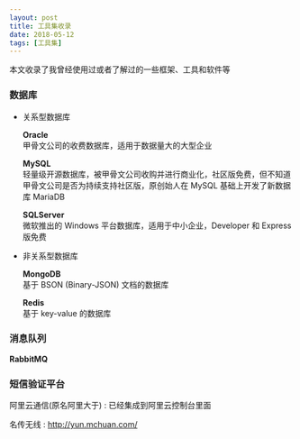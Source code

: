 ```yaml
---
layout: post
title: 工具集收录
date: 2018-05-12
tags: [工具集]
---
```


本文收录了我曾经使用过或者了解过的一些框架、工具和软件等  
  
### 数据库  
  
* 关系型数据库  
  
	__Oracle__  
	甲骨文公司的收费数据库，适用于数据量大的大型企业  
  
	__MySQL__  
	轻量级开源数据库，被甲骨文公司收购并进行商业化，社区版免费，但不知道甲骨文公司是否为持续支持社区版，原创始人在 MySQL 基础上开发了新数据库 MariaDB  
  
	__SQLServer__  
	微软推出的 Windows 平台数据库，适用于中小企业，Developer 和 Express 版免费  
  
* 非关系型数据库  
  
	__MongoDB__  
基于 BSON (Binary-JSON) 文档的数据库  

	__Redis__  
	基于 key-value 的数据库  
  
### 消息队列  
  
__RabbitMQ__  

### 短信验证平台  
  
阿里云通信(原名阿里大于) : 已经集成到阿里云控制台里面  
  
名传无线 : http://yun.mchuan.com/
